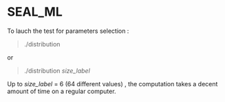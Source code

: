 # SEAL_ML

To lauch the test for parameters selection : 

>./distribution

or 

>./distribution *size_label*

Up to *size_label* = 6 (64 different values) , the computation takes a decent amount of time on a regular computer.

